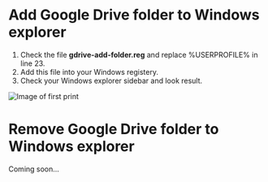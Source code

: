 # Add Google Drive folder to Windows explorer
1. Check the file **gdrive-add-folder.reg** and replace %USERPROFILE% in line 23.
2. Add this file into your Windows registery.
3. Check your Windows explorer sidebar and look result.

![Image of first print](https://user-images.githubusercontent.com/76854283/103467283-e4b7bf80-4d4d-11eb-894d-73a98f62311b.PNG)

# Remove Google Drive folder to Windows explorer
Coming soon...
